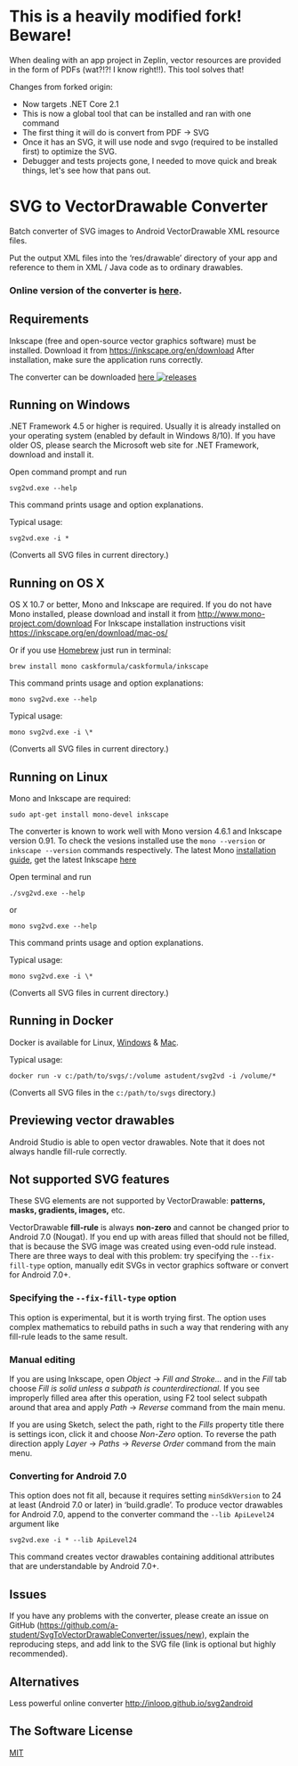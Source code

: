 ﻿# This is a heavily modified fork! Beware!
When dealing with an app project in Zeplin, vector resources are provided in the form of PDFs (wat?!?! I know right!!). This tool solves that!

Changes from forked origin:
- Now targets .NET Core 2.1
- This is now a global tool that can be installed and ran with one command
- The first thing it will do is convert from PDF -> SVG
- Once it has an SVG, it will use node and svgo (required to be installed first) to optimize the SVG.
- Debugger and tests projects gone, I needed to move quick and break things, let's see how that pans out.

# SVG to VectorDrawable Converter
Batch converter of SVG images to Android VectorDrawable XML resource files.

Put the output XML files into the ‘res/drawable’ directory of your app and reference to them in XML / Java code as to ordinary drawables.

### **Online version** of the converter is [here](http://a-student.github.io/SvgToVectorDrawableConverter.Web/).

## Requirements
Inkscape (free and open-source vector graphics software) must be installed. Download it from https://inkscape.org/en/download
After installation, make sure the application runs correctly.

The converter can be downloaded
[here ![releases](https://img.shields.io/github/release/a-student/SvgToVectorDrawableConverter.svg)](https://github.com/a-student/SvgToVectorDrawableConverter/releases/latest)

## Running on Windows
.NET Framework 4.5 or higher is required. Usually it is already installed on your operating system (enabled by default in Windows 8/10).
If you have older OS, please search the Microsoft web site for .NET Framework, download and install it.

Open command prompt and run
```
svg2vd.exe --help
```
This command prints usage and option explanations.

Typical usage:
```
svg2vd.exe -i *
```
(Converts all SVG files in current directory.)

## Running on OS X
OS X 10.7 or better, Mono and Inkscape are required. If you do not have Mono installed, please download and install it from http://www.mono-project.com/download
For Inkscape installation instructions visit https://inkscape.org/en/download/mac-os/

Or if you use [Homebrew](http://brew.sh/) just run in terminal:
```
brew install mono caskformula/caskformula/inkscape
```

This command prints usage and option explanations:
```
mono svg2vd.exe --help
```

Typical usage:
```
mono svg2vd.exe -i \*
```
(Converts all SVG files in current directory.)

## Running on Linux
Mono and Inkscape are required:

```
sudo apt-get install mono-devel inkscape
```
The converter is known to work well with Mono version 4.6.1 and Inkscape version 0.91. To check the vesions installed use the `mono --version` or `inkscape --version` commands respectively. The latest Mono [installation guide](http://www.mono-project.com/download/#download-lin), get the latest Inkscape [here](https://inkscape.org/en/download/linux/)

Open terminal and run
```
./svg2vd.exe --help
```

or

```
mono svg2vd.exe --help
```

This command prints usage and option explanations.

Typical usage:
```
mono svg2vd.exe -i \*
```
(Converts all SVG files in current directory.)

## Running in Docker
Docker is available for Linux, [Windows](https://store.docker.com/editions/community/docker-ce-desktop-windows) & [Mac](https://store.docker.com/editions/community/docker-ce-desktop-mac).

Typical usage:
```
docker run -v c:/path/to/svgs/:/volume astudent/svg2vd -i /volume/*
```
(Converts all SVG files in the `c:/path/to/svgs` directory.)


## Previewing vector drawables
Android Studio is able to open vector drawables. Note that it does not always handle fill-rule correctly.

## Not supported SVG features
These SVG elements are not supported by VectorDrawable: **patterns, masks, gradients, images,** etc.

VectorDrawable **fill-rule** is always **non-zero** and cannot be changed prior to Android 7.0 (Nougat).
If you end up with areas filled that should not be filled, that is because the SVG image was created using even-odd rule instead.
There are three ways to deal with this problem: try specifying the `--fix-fill-type` option, manually edit SVGs in vector graphics software or convert for Android 7.0+.

### Specifying the `--fix-fill-type` option
This option is experimental, but it is worth trying first. The option uses complex mathematics to rebuild paths in such a way that rendering with any fill-rule leads to the same result.

### Manual editing
If you are using Inkscape, open *Object* → *Fill and Stroke…* and in the *Fill* tab choose *Fill is solid unless a subpath is counterdirectional.*
If you see improperly filled area after this operation, using F2 tool select subpath around that area and apply *Path* → *Reverse* command from the main menu.

If you are using Sketch, select the path, right to the *Fills* property title there is settings icon, click it and choose *Non-Zero* option.
To reverse the path direction apply *Layer* → *Paths* → *Reverse Order* command from the main menu.

### Converting for Android 7.0
This option does not fit all, because it requires setting `minSdkVersion` to 24 at least (Android 7.0 or later) in ‘build.gradle’.
To produce vector drawables for Android 7.0, append to the converter command the `--lib ApiLevel24` argument like
```
svg2vd.exe -i * --lib ApiLevel24
```
This command creates vector drawables containing additional attributes that are understandable by Android 7.0+.

## Issues
If you have any problems with the converter, please create an issue on GitHub (https://github.com/a-student/SvgToVectorDrawableConverter/issues/new),
explain the reproducing steps, and add link to the SVG file (link is optional but highly recommended).

## Alternatives
Less powerful online converter http://inloop.github.io/svg2android

## The Software License
[MIT](https://opensource.org/licenses/MIT)
